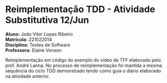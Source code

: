# Reimplementação TDD - Atividade Substitutiva 12/Jun

**Aluno:** João Vitor Lopes Ribeiro</br>
**Matrícula:** 221022014</br>
**Disciplina:** Testes de Software</br>
**Professora:** Elaine Venson</br>

Reimplementação em código do exemplo do vídeo de TFF elaborado pelo prof. André Lanna. No processo de reimplementação foi mantida a mesma sequência do ciclo TDD demonstrado tendo como guia o diário elaborado na atividade anterior. 
